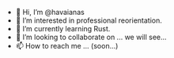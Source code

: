 - 👋 Hi, I’m @havaianas
- 👀 I’m interested in professional reorientation.
- 🌱 I’m currently learning Rust.
- 💞️ I’m looking to collaborate on ... we will see...
- 📫 How to reach me ... (soon...)

<!---
havaianas/havaianas is a ✨ special ✨ repository because its `README.md` (this file) appears on your GitHub profile.
You can click the Preview link to take a look at your changes.
--->
